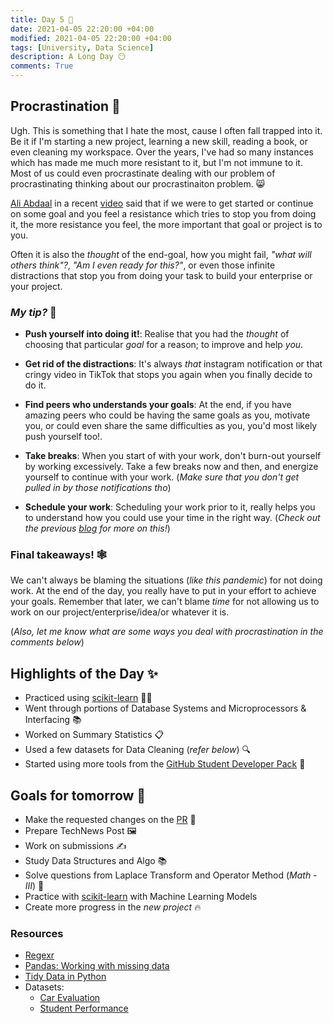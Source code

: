 ```yaml
---
title: Day 5 🐌
date: 2021-04-05 22:20:00 +04:00
modified: 2021-04-05 22:20:00 +04:00
tags: [University, Data Science]
description: A Long Day 😶
comments: True
---
```


## Procrastination 🤒

Ugh. This is something that I hate the most, cause I often fall trapped into it. Be it if I'm starting a new project, learning a new skill, reading a book, or even cleaning my workspace. Over the years, I've had so many instances which has made me much more resistant to it, but I'm not immune to it. Most of us could even procrastinate dealing with our problem of procrastinating thinking about our procrastinaiton problem. 😸

[Ali Abdaal](https://www.youtube.com/channel/UCoOae5nYA7VqaXzerajD0lg) in a recent [video](https://www.youtube.com/watch?v=RP0oVOH4Zz4&t=306s) said that if we were to get started or continue on some goal and you feel a resistance which tries to stop you from doing it, the more resistance you feel, the more important that goal or project is to you.

Often it is also the *thought* of the end-goal, how you might fail, *"what will others think"?*, *"Am I even ready for this?"*, or even those infinite distractions that stop you from doing your task to build your enterprise or your project.

### *My tip?* 🤗

- **Push yourself into doing it!**: Realise that you had the *thought* of choosing that particular *goal* for a reason; to improve and help *you*. 

- **Get rid of the distractions**: It's always *that* instagram notification or that cringy video in TikTok that stops you again when you finally decide to do it.

- **Find peers who understands your goals**: At the end, if you have amazing peers who could be having the same goals as you, motivate you, or could even share the same difficulties as you, you'd most likely push yourself too!. 

- **Take breaks**: When you start of with your work, don't burn-out yourself by working excessively. Take a few breaks now and then, and energize yourself to continue with your work. (*Make sure that you don't get pulled in by those notifications tho*)

- **Schedule your work**: Scheduling your work prior to it, really helps you to understand how you could use your time in the right way. (*Check out the previous [blog](https://abxhr-learning.vercel.app/Day-4/) for more on this!*) 

### Final takeaways! 🕸

We can't always be blaming the situations (*like this pandemic*) for not doing work. At the end of the day, you really have to put in your effort to achieve your goals. Remember that later, we can't blame *time* for not allowing us to work on our project/enterprise/idea/or whatever it is.

(*Also, let me know what are some ways you deal with procrastination in the comments below*)

## Highlights of the Day ✨
- Practiced using [scikit-learn](https://scikit-learn.org/) 👨‍💻
- Went through portions of Database Systems and Microprocessors & Interfacing 📚
- Worked on Summary Statistics 📋
- Used a few datasets for Data Cleaning (*refer below*) 🔍
- Started using more tools from the [GitHub Student Developer Pack](https://education.github.com/pack) 🎉

## Goals for tomorrow 📝
- Make the requested changes on the [PR](https://github.com/TesseractCoding/NeoAlgo/pull/4925) 🤖
- Prepare TechNews Post 🖼
- Work on submissions ✍️
- Study Data Structures and Algo 📚
- Solve questions from Laplace Transform and Operator Method (*Math - III*) 📑
- Practice with [scikit-learn](https://scikit-learn.org/) with Machine Learning Models 
- Create more progress in the *new project* 🔥

### Resources 
- [Regexr](https://regexr.com/)
- [Pandas: Working with missing data](https://pandas.pydata.org/pandas-docs/stable/user_guide/missing_data.html)
- [Tidy Data in Python](https://www.jeannicholashould.com/tidy-data-in-python.html)
- Datasets:
  - [Car Evaluation](https://archive.ics.uci.edu/ml/datasets/car+evaluation)
  - [Student Performance](https://archive.ics.uci.edu/ml/datasets/Student+Performance)
